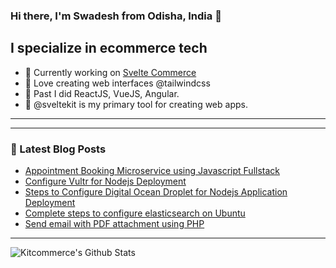 ### Hi there, I'm Swadesh from Odisha, India 👋

## I specialize in ecommerce tech

- 🔭 Currently working on [Svelte Commerce](https://demo.litekart.in/)
- 🌱 Love creating web interfaces @tailwindcss 
- 🧰 Past I did ReactJS, VueJS, Angular.
- 🧰 @sveltekit is my primary tool for creating web apps.

<!-- ### Connect with me:

<img align="left" alt="litekart" width="22px" src="https://raw.githubusercontent.com/iconic/open-iconic/master/svg/globe.svg" />
<img align="left" alt="litekart | YouTube" width="22px" src="https://cdn.jsdelivr.net/npm/simple-icons@v3/icons/youtube.svg" />
<img align="left" alt="litekart | Twitter" width="22px" src="https://cdn.jsdelivr.net/npm/simple-icons@v3/icons/twitter.svg" />

<br />
<br /> -->

---

<!-- ### 📺 Latest Projects
- [Zapvi | Mobile cover customizer (https://zapvi.in/)
- [VarniJewels | The Jewellery manufacturer (https://varnijewels.com/)
- [Misiki | The Super app (https://misiki.in/)
- [Litekart | The scalable ecommerce ](https://litekart.in/)
- [LrNr | EdTech Platform] (https://lrnr.in/)
- [Frontendfun | The open source project curation tool](https://www.frontendfun.com/)
- [VueFul | Automation tool for javascript programmers] (https://codecanyon.net/item/vue-fullstack-automation-database-crud-generator-using-vuejs-nodejs-mongodb/24263858)
- [ShopNx | affiliate management platform for youtubers](https://shopnx.in/)
- [Tablez | Ecommerce project for hyper commerce](https://tablez.com/)
- [Clicky | Latest fashion commerce](https://clicky.pk/)
- [Foodfire | opens source firebase ecommerce platform](https://foodfire.info/) -->

---

### 📕 Latest Blog Posts
<!-- BLOG-POST-LIST:START -->
- [Appointment Booking Microservice using Javascript Fullstack](https://www.angularcode.com/appointment-booking-microservice-using-javascript-fullstack/)
- [Configure Vultr for Nodejs Deployment](https://www.angularcode.com/configure-vultr-for-nodejs-deployment/)
- [Steps to Configure Digital Ocean Droplet for Nodejs Application Deployment](https://www.angularcode.com/steps-to-configure-digital-ocean-droplet-for-nodejs-application-deployment/)
- [Complete steps to configure elasticsearch on Ubuntu](https://www.angularcode.com/complete-steps-to-configure-elasticsearch-on-ubuntu/)
- [Send email with PDF attachment using PHP](https://www.angularcode.com/send-email-with-pdf-attachment-using-php/)
<!-- BLOG-POST-LIST:END -->

---

<img align="left" alt="Kitcommerce's Github Stats" src="https://github-readme-stats.vercel.app/api?username=itswadesh&show_icons=true&hide_border=true" />

[facebook]: https://www.facebook.com/codenx2
[twitter]: https://twitter.com/itswadesh
[youtube]: https://youtube.com/codenx2
[linkedin]: https://linkedin.com/in/itswadesh
